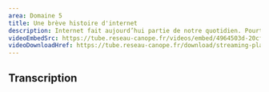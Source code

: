 ```yaml
---
area: Domaine 5
title: Une brève histoire d'internet
description: Internet fait aujourd’hui partie de notre quotidien. Pourtant, cette technologie est le fruit d’une histoire mouvementée. Quelles différentes technologies se sont succédé jusqu’à l’Internet d’aujourd’hui ?
videoEmbedSrc: https://tube.reseau-canope.fr/videos/embed/4964503d-20cf-4736-8a01-3254a2f32e54
videoDownloadHref: https://tube.reseau-canope.fr/download/streaming-playlists/hls/videos/4964503d-20cf-4736-8a01-3254a2f32e54-1080-fragmented.mp4
---
```


## Transcription
